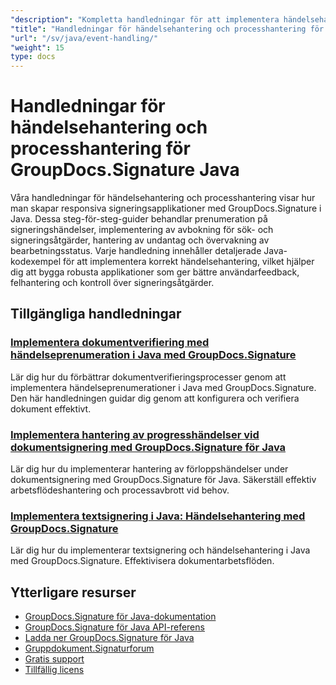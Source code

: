 ```yaml
---
"description": "Kompletta handledningar för att implementera händelsehantering, annullering och processövervakning i GroupDocs.Signature för Java."
"title": "Handledningar för händelsehantering och processhantering för GroupDocs.Signature Java"
"url": "/sv/java/event-handling/"
"weight": 15
type: docs
---
```

# Handledningar för händelsehantering och processhantering för GroupDocs.Signature Java

Våra handledningar för händelsehantering och processhantering visar hur man skapar responsiva signeringsapplikationer med GroupDocs.Signature i Java. Dessa steg-för-steg-guider behandlar prenumeration på signeringshändelser, implementering av avbokning för sök- och signeringsåtgärder, hantering av undantag och övervakning av bearbetningsstatus. Varje handledning innehåller detaljerade Java-kodexempel för att implementera korrekt händelsehantering, vilket hjälper dig att bygga robusta applikationer som ger bättre användarfeedback, felhantering och kontroll över signeringsåtgärder.

## Tillgängliga handledningar

### [Implementera dokumentverifiering med händelseprenumeration i Java med GroupDocs.Signature](./implement-document-verification-events-groupdocs-java/)
Lär dig hur du förbättrar dokumentverifieringsprocesser genom att implementera händelseprenumerationer i Java med GroupDocs.Signature. Den här handledningen guidar dig genom att konfigurera och verifiera dokument effektivt.

### [Implementera hantering av progresshändelser vid dokumentsignering med GroupDocs.Signature för Java](./progress-event-handling-groupdocs-signature-java/)
Lär dig hur du implementerar hantering av förloppshändelser under dokumentsignering med GroupDocs.Signature för Java. Säkerställ effektiv arbetsflödeshantering och processavbrott vid behov.

### [Implementera textsignering i Java: Händelsehantering med GroupDocs.Signature](./java-text-signing-groupdocs-signature-event-handling/)
Lär dig hur du implementerar textsignering och händelsehantering i Java med GroupDocs.Signature. Effektivisera dokumentarbetsflöden.

## Ytterligare resurser

- [GroupDocs.Signature för Java-dokumentation](https://docs.groupdocs.com/signature/java/)
- [GroupDocs.Signature för Java API-referens](https://reference.groupdocs.com/signature/java/)
- [Ladda ner GroupDocs.Signature för Java](https://releases.groupdocs.com/signature/java/)
- [Gruppdokument.Signaturforum](https://forum.groupdocs.com/c/signature)
- [Gratis support](https://forum.groupdocs.com/)
- [Tillfällig licens](https://purchase.groupdocs.com/temporary-license/)